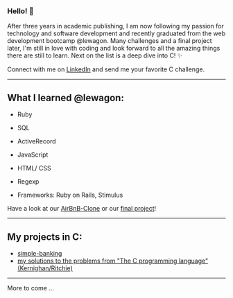 ### Hello! 👋

After three years in academic publishing, I am now following my passion for technology and software development and recently graduated from the web development bootcamp @lewagon. Many challenges and a final project later, I'm still in love with coding and look forward to all the amazing things there are still to learn. Next on the list is a deep dive into C! ✨

Connect with me on [LinkedIn](https://www.linkedin.com/in/malteasmuth/) and send me your favorite C challenge.

----
## What I learned @lewagon:

- Ruby
- SQL
- ActiveRecord
- JavaScript
- HTML/ CSS
- Regexp

- Frameworks: Ruby on Rails, Stimulus

Have a look at our [AirBnB-Clone](https://github.com/malteasmuth/MySpaceShip) or our [final project](https://github.com/malteasmuth/TreasureKeeper)!

----

## My projects in C:
- [simple-banking](https://github.com/malteasmuth/simple-banking)
- [my solutions to the problems from "The C programming language" (Kernighan/Ritchie)](https://github.com/malteasmuth/learn-c-dr-chuck-tutorial) 

----

More to come ...



<!--
**malteasmuth/malteasmuth** is a ✨ _special_ ✨ repository because its `README.md` (this file) appears on your GitHub profile.

Here are some ideas to get you started:

- 🔭 I’m currently working on ...
- 🌱 I’m currently learning ...
- 👯 I’m looking to collaborate on ...
- 🤔 I’m looking for help with ...
- 💬 Ask me about ...
- 📫 How to reach me: ...
- 😄 Pronouns: ...
- ⚡ Fun fact: ...
-->
